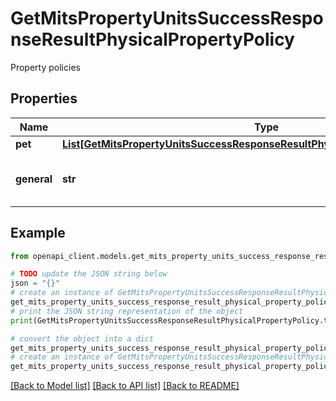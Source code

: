 # GetMitsPropertyUnitsSuccessResponseResultPhysicalPropertyPolicy

Property policies

## Properties

Name | Type | Description | Notes
------------ | ------------- | ------------- | -------------
**pet** | [**List[GetMitsPropertyUnitsSuccessResponseResultPhysicalPropertyPolicyPetInner]**](GetMitsPropertyUnitsSuccessResponseResultPhysicalPropertyPolicyPetInner.md) | Pet policy | [optional] 
**general** | **str** | General policies for the property | [optional] 

## Example

```python
from openapi_client.models.get_mits_property_units_success_response_result_physical_property_policy import GetMitsPropertyUnitsSuccessResponseResultPhysicalPropertyPolicy

# TODO update the JSON string below
json = "{}"
# create an instance of GetMitsPropertyUnitsSuccessResponseResultPhysicalPropertyPolicy from a JSON string
get_mits_property_units_success_response_result_physical_property_policy_instance = GetMitsPropertyUnitsSuccessResponseResultPhysicalPropertyPolicy.from_json(json)
# print the JSON string representation of the object
print(GetMitsPropertyUnitsSuccessResponseResultPhysicalPropertyPolicy.to_json())

# convert the object into a dict
get_mits_property_units_success_response_result_physical_property_policy_dict = get_mits_property_units_success_response_result_physical_property_policy_instance.to_dict()
# create an instance of GetMitsPropertyUnitsSuccessResponseResultPhysicalPropertyPolicy from a dict
get_mits_property_units_success_response_result_physical_property_policy_from_dict = GetMitsPropertyUnitsSuccessResponseResultPhysicalPropertyPolicy.from_dict(get_mits_property_units_success_response_result_physical_property_policy_dict)
```
[[Back to Model list]](../README.md#documentation-for-models) [[Back to API list]](../README.md#documentation-for-api-endpoints) [[Back to README]](../README.md)


